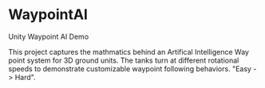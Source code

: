 # WaypointAI
Unity Waypoint AI Demo 

This project captures the mathmatics behind an Artifical Intelligence Way point system for 3D ground units. The tanks turn at different rotational speeds to demonstrate 
customizable waypoint following behaviors. "Easy -> Hard".
